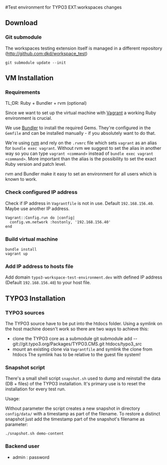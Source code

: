 #Test environment for TYPO3 EXT:workspaces changes

## Download

### Git submodule

The workspaces testing extension itself is managed in a different repository (http://github.com:dkd/workspace_test)

	git submodule update --init

## VM Installation

### Requirements

TL;DR: Ruby + Bundler + rvm (optional)

Since we want to set up the virtual machine with [Vagrant](http://www.vagrantup.com/) a working Ruby environment is crucial.

We use [Bundler](http://gembundler.com/) to install the required Gems. They're configured in the `Gemfile` and can be
installed manually - if you absolutely want to do that.

We're using [rvm](https://rvm.io/) and rely on the `.rvmrc` file which sets `vagrant` as an alias for `bundle exec vagrant`.
Without rvm we suggest to set the alias in another way so you can type `vagrant <command>` instead of `bundle exec vagrant <command>`.
More important than the alias is the possibility to set the exact Ruby version and patch level.

rvm and Bundler make it easy to set an environment for all users which is known to work.

### Check configured IP address

Check if IP address in `Vagrantfile` is not in use. Default `192.168.156.40`.
Maybe use another IP address.

	Vagrant::Config.run do |config|
	  config.vm.network :hostonly, '192.168.156.40'
	end

### Build virtual machine

	bundle install
	vagrant up


### Add IP address to hosts file

Add domain `typo3-workspace-test-environment.dev` with defined IP address (Default `192.168.156.40`) to your host file.


## TYPO3 Installation

### TYPO3 sources

The TYPO3 source have to be put into the htdocs folder. Using a symlink on the host machine doesn't work so there are
two ways to achieve this:

* clone the TYPO3 core as a submodule
	git submodule add -- git://git.typo3.org/Packages/TYPO3.CMS.git htdocs/typo3_src
* mount an existing clone via `Vagrantfile` and symlink the clone from htdocs
The symlink has to be relative to the guest file system!

### Snapshot script

There's a small shell script `snapshot.sh` used to dump and reinstall the data (DB + files) of the TYPO3 installation.
It's primary use is to reset the installation for every test run.

 Usage:

 Without parameter the script creates a new snapshot in directory `config/data/` with a timestamp as part of the
 filename. To restore a distinct snapshot just add the timestamp part of the snapshot's filename as parameter:

	./snapshot.sh demo-content

### Backend user

* admin : password